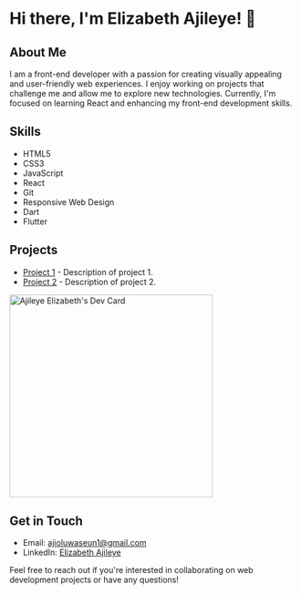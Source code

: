 # Hi there, I'm  Elizabeth Ajileye! 👋

## About Me

I am a front-end developer with a passion for creating visually appealing and user-friendly web experiences. I enjoy working on projects that challenge me and allow me to explore new technologies. Currently, I'm focused on learning React and enhancing my front-end development skills.

## Skills

- HTML5
- CSS3
- JavaScript
- React
- Git
- Responsive Web Design
- Dart
- Flutter

## Projects

- [Project 1](link-to-project1) - Description of project 1.
- [Project 2](link-to-project2) - Description of project 2.

<a href="https://app.daily.dev/lyzabee"><img src="https://api.daily.dev/devcards/v2/6qSeS91J4BV8XxUShCbYJ.png?type=default&r=vlq" width="356" alt="Ajileye Elizabeth's Dev Card"/></a>

## Get in Touch

- Email: ajioluwaseun1@gmail.com
- LinkedIn: [Elizabeth Ajileye](https://www.linkedin.com/in/elizabeth-ajileye-78b2a422b)
  

Feel free to reach out if you're interested in collaborating on web development projects or have any questions!


<!---
lyza-b/lyza-b is a ✨ special ✨ repository because its `README.md` (this file) appears on your GitHub profile.
You can click the Preview link to take a look at your changes.
--->
